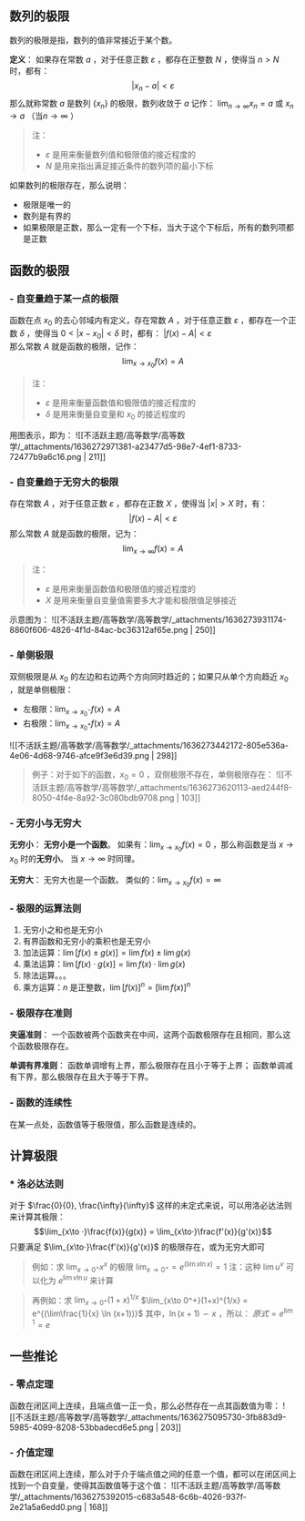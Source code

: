 
## 数列的极限
数列的极限是指，数列的值非常接近于某个数。

**定义**：
如果存在常数 $a$ ，对于任意正数 $\varepsilon$ ，都存在正整数 $N$ ，使得当 $n > N$  时，都有：
$$|x_n - a| < \varepsilon$$
那么就称常数 $a$  是数列 $\{x_n\}$  的极限，数列收敛于 $a$ 
记作：
$\lim_{n\to \infty}x_n = a$  或 $x_n \to a$ （当$n\to \infty$ ）
> 注：
> - $\varepsilon$  是用来衡量数列值和极限值的接近程度的
> - $N$  是用来指出满足接近条件的数列项的最小下标


如果数列的极限存在，那么说明：

- 极限是唯一的
- 数列是有界的
- 如果极限是正数，那么一定有一个下标，当大于这个下标后，所有的数列项都是正数


## 函数的极限

### - 自变量趋于某一点的极限
函数在点 $x_0$  的去心邻域内有定义，存在常数 $A$ ，对于任意正数 $\varepsilon$ ，都存在一个正数 $\delta$ ，使得当 $0<|x-x_0|<\delta$  时，都有：
$|f(x) - A| < \varepsilon$  
那么常数 $A$  就是函数的极限，记作：
$$\lim_{x\to x_0} f(x) = A$$
> 注：
> - $\varepsilon$  是用来衡量函数值和极限值的接近程度的
> - $\delta$  是用来衡量自变量和 $x_0$  的接近程度的


用图表示，即为：
![[不活跃主题/高等数学/高等数学/_attachments/1636272971381-a23477d5-98e7-4ef1-8733-72477b9a6c16.png | 211]]


### - 自变量趋于无穷大的极限
存在常数 $A$ ，对于任意正数 $\varepsilon$ ，都存在正数 $X$ ，使得当 $|x| > X$  时，有：
$$|f(x) - A| < \varepsilon$$
那么常数 $A$  就是函数的极限，记为：
$$\lim_{x\to \infty} f(x) = A$$
> 注：
> - $\varepsilon$  是用来衡量函数值和极限值的接近程度的
> - $X$  是用来衡量自变量值需要多大才能和极限值足够接近

示意图为：
![[不活跃主题/高等数学/高等数学/_attachments/1636273931174-8860f606-4826-4f1d-84ac-bc36312af65e.png | 250]]


### - 单侧极限
双侧极限是从 $x_0$  的左边和右边两个方向同时趋近的；如果只从单个方向趋近 $x_0$ ，就是单侧极限：

- 左极限：$\lim_{x\to x_0^-}f(x) = A$ 
- 右极限：$\lim_{x\to x_0^+}f(x) = A$ 

![[不活跃主题/高等数学/高等数学/_attachments/1636273442172-805e536a-4e06-4d68-9746-afce9f3e6d39.png | 298]]

> 例子：对于如下的函数，$x_0 = 0$ ，双侧极限不存在，单侧极限存在：
> ![[不活跃主题/高等数学/高等数学/_attachments/1636273620113-aed244f8-8050-4f4e-8a92-3c080bdb9708.png | 103]]



### - 无穷小与无穷大
**无穷小**：
**无穷小是一个函数**。
如果有：$\lim_{x\to x_0}f(x) = 0$ ，那么称函数是当 $x\to x_0$  时的**无穷小**。
当 $x\to \infty$  时同理。

**无穷大**：
无穷大也是一个函数。
类似的：$\lim_{x\to x_0}f(x) = \infty$ 


### - 极限的运算法则

1. 无穷小之和也是无穷小
2. 有界函数和无穷小的乘积也是无穷小
3. 加法运算：$\lim [f(x) \pm g(x)] = \lim f(x) \pm \lim g(x)$ 
4. 乘法运算：$\lim[f(x)\cdot g(x)] = \lim f(x)\cdot \lim g(x)$ 
5. 除法运算。。。
6. 乘方运算：$n$  是正整数，$\lim[f(x)]^n = [\lim f(x)]^n$ 


### - 极限存在准则
**夹逼准则**：
一个函数被两个函数夹在中间，这两个函数极限存在且相同，那么这个函数极限存在。

**单调有界准则**：
函数单调增有上界，那么极限存在且小于等于上界；
函数单调减有下界，那么极限存在且大于等于下界。


### - 函数的连续性
在某一点处，函数值等于极限值，那么函数是连续的。


## 计算极限

### * 洛必达法则
对于 	$\frac{0}{0}, \frac{\infty}{\infty}$  这样的未定式来说，可以用洛必达法则来计算其极限：
$$\lim_{x\to ·}\frac{f(x)}{g(x)} = \lim_{x\to·}\frac{f'(x)}{g'(x)}$$
只要满足 $\lim_{x\to·}\frac{f'(x)}{g'(x)}$  的极限存在，或为无穷大即可
> 例如：求 $\lim_{x\to0^+}x^x$  的极限
> $\lim_{x\to 0^+} = e^{(\lim x\ln x)} = 1$ 
> 注：这种 $\lim u^v$  可以化为 $e^{\lim v \ln u}$  来计算


> 再例如：求 $\lim_{x\to 0^+}(1+x)^{1/x}$ 
> $\lim_{x\to 0^+}(1+x)^{1/x} = e^{(\lim\frac{1}{x} \ln (x+1))}$ 
> 其中，$\ln(x+1) \backsim x$ ，所以：
> $原式 = e^{\lim 1} = e$ 



## 一些推论

### - 零点定理
函数在闭区间上连续，且端点值一正一负，那么必然存在一点其函数值为零：
![[不活跃主题/高等数学/高等数学/_attachments/1636275095730-3fb883d9-5985-4099-8208-53bbadecd6e5.png | 203]]


### - 介值定理
函数在闭区间上连续，那么对于介于端点值之间的任意一个值，都可以在闭区间上找到一个自变量，使得其函数值等于这个值：
![[不活跃主题/高等数学/高等数学/_attachments/1636275392015-c683a548-6c6b-4026-937f-2e21a5a6edd0.png | 168]]




